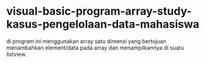 # visual-basic-program-array-study-kasus-pengelolaan-data-mahasiswa
di program ini menggunakan array satu dimensi yang bertujuan menambahkan element/data pada array dan menampilkannya di suatu listview.
